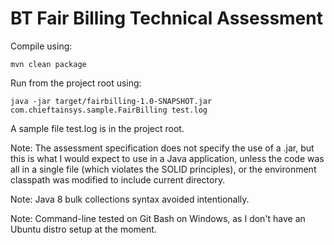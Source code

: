 BT Fair Billing Technical Assessment
====================================

Compile using: 

	mvn clean package
	
Run from the project root using:

    java -jar target/fairbilling-1.0-SNAPSHOT.jar com.chieftainsys.sample.FairBilling test.log
    
A sample file test.log is in the project root.    	

Note: The assessment specification does not specify the use of a .jar, but
      this is what I would expect to use in a Java application, unless the
      code was all in a single file (which violates the SOLID principles),
      or the environment classpath was modified to include current directory.
      
Note: Java 8 bulk collections syntax avoided intentionally.

Note: Command-line tested on Git Bash on Windows, as I don't have an Ubuntu
      distro setup at the moment.      